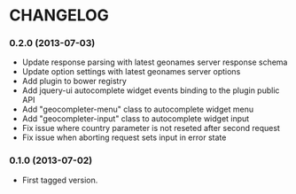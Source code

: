 # CHANGELOG

### 0.2.0 (2013-07-03)

  * Update response parsing with latest geonames server response schema
  * Update option settings with latest geonames server options
  * Add plugin to bower registry
  * Add jquery-ui autocomplete widget events binding to the plugin public API
  * Add "geocompleter-menu" class to autocomplete widget menu
  * Add "geocompleter-input" class to autocomplete widget input
  * Fix issue where country parameter is not reseted after second request
  * Fix issue when aborting request sets input in error state

### 0.1.0 (2013-07-02)

  * First tagged version.
